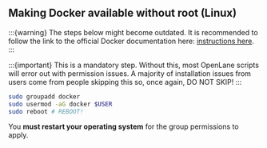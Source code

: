 ## Making Docker available without root (Linux)

:::{warning}
The steps below might become outdated. It is recommended to follow the link to the official Docker documentation here: [instructions here](https://docs.docker.com/engine/install/linux-postinstall/).
:::

:::{important}
This is a mandatory step. Without this, most OpenLane scripts will error out with permission issues. A majority of installation issues from users come from people skipping this so, once again, DO NOT SKIP!
:::

```sh
sudo groupadd docker
sudo usermod -aG docker $USER
sudo reboot # REBOOT!
```

You **must restart your operating system** for the group permissions to apply.